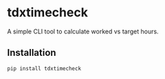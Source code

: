 # tdxtimecheck

A simple CLI tool to calculate worked vs target hours.

## Installation

```bash
pip install tdxtimecheck
